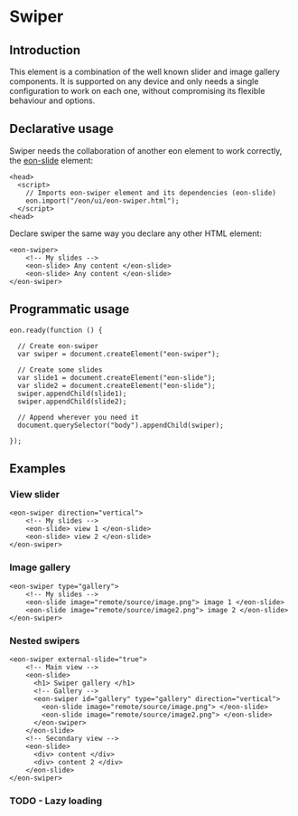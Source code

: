 # Swiper

## Introduction

This element is a combination of the well known slider and image gallery components. It is supported on any device and only needs a single configuration to work on each one, without compromising its flexible behaviour and options.

## Declarative usage

Swiper needs the collaboration of another eon element to work correctly, the [eon-slide](/vimlet/VimletComet/master/docs/release/index.html#!version=1.0.0&mode=tutorial&file=entries%2FComponents%2FSlide.md) element:

``` [html]
<head>
  <script>
    // Imports eon-swiper element and its dependencies (eon-slide)
    eon.import("/eon/ui/eon-swiper.html");
  </script>
<head>
```

Declare swiper the same way you declare any other HTML element:

``` [html]
<eon-swiper>
    <!-- My slides -->
    <eon-slide> Any content </eon-slide>
    <eon-slide> Any content </eon-slide>
</eon-swiper>
```

## Programmatic usage

``` [javascript]
eon.ready(function () {

  // Create eon-swiper
  var swiper = document.createElement("eon-swiper");

  // Create some slides
  var slide1 = document.createElement("eon-slide");
  var slide2 = document.createElement("eon-slide");
  swiper.appendChild(slide1);  
  swiper.appendChild(slide2);  

  // Append wherever you need it
  document.querySelector("body").appendChild(swiper);

});
```

## Examples
### View slider

``` [html]
<eon-swiper direction="vertical">
    <!-- My slides -->
    <eon-slide> view 1 </eon-slide>
    <eon-slide> view 2 </eon-slide>
</eon-swiper>
```

### Image gallery

``` [html]
<eon-swiper type="gallery">
    <!-- My slides -->
    <eon-slide image="remote/source/image.png"> image 1 </eon-slide>
    <eon-slide image="remote/source/image2.png"> image 2 </eon-slide>
</eon-swiper>
```

### Nested swipers

``` [html]
<eon-swiper external-slide="true">
    <!-- Main view -->
    <eon-slide> 
      <h1> Swiper gallery </h1>
      <!-- Gallery -->
      <eon-swiper id="gallery" type="gallery" direction="vertical">
        <eon-slide image="remote/source/image.png"> </eon-slide>
        <eon-slide image="remote/source/image2.png"> </eon-slide>
      </eon-swiper>
    </eon-slide>
    <!-- Secondary view -->
    <eon-slide>
      <div> content </div>
      <div> content 2 </div>
    </eon-slide>
</eon-swiper>
```

### TODO - Lazy loading